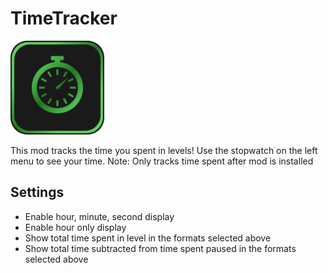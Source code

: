 # TimeTracker

<img src="logo.png" width="150" alt="the mod's logo" />

This mod tracks the time you spent in levels! Use the stopwatch on the left menu to see your time.
Note: Only tracks time spent after mod is installed

## Settings

- Enable hour, minute, second display
- Enable hour only display
- Show total time spent in level in the formats selected above
- Show total time subtracted from time spent paused in the formats selected above